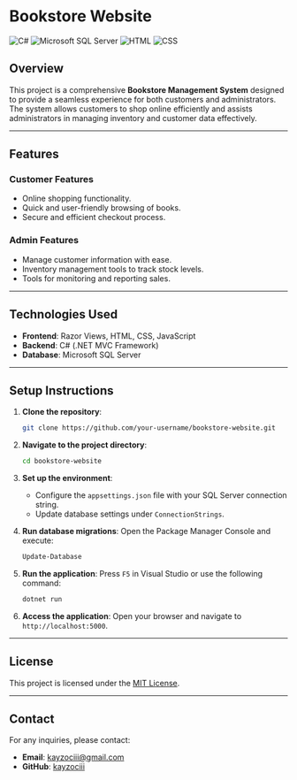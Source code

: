 # Bookstore Website

![C#](https://img.shields.io/badge/C%23-.NET%20MVC-blueviolet)
![Microsoft SQL Server](https://img.shields.io/badge/Database-Microsoft%20SQL%20Server-red)
![HTML](https://img.shields.io/badge/Frontend-HTML-orange)
![CSS](https://img.shields.io/badge/Frontend-CSS-blue)

## Overview
This project is a comprehensive **Bookstore Management System** designed to provide a seamless experience for both customers and administrators. The system allows customers to shop online efficiently and assists administrators in managing inventory and customer data effectively.

---

## Features
### Customer Features
- Online shopping functionality.
- Quick and user-friendly browsing of books.
- Secure and efficient checkout process.

### Admin Features
- Manage customer information with ease.
- Inventory management tools to track stock levels.
- Tools for monitoring and reporting sales.

---

## Technologies Used
- **Frontend**: Razor Views, HTML, CSS, JavaScript
- **Backend**: C# (.NET MVC Framework)
- **Database**: Microsoft SQL Server

---

## Setup Instructions
1. **Clone the repository**:
   ```bash
   git clone https://github.com/your-username/bookstore-website.git
   ```

2. **Navigate to the project directory**:
   ```bash
   cd bookstore-website
   ```

3. **Set up the environment**:
   - Configure the `appsettings.json` file with your SQL Server connection string.
   - Update database settings under `ConnectionStrings`.

4. **Run database migrations**:
   Open the Package Manager Console and execute:
   ```bash
   Update-Database
   ```

5. **Run the application**:
   Press `F5` in Visual Studio or use the following command:
   ```bash
   dotnet run
   ```

6. **Access the application**:
   Open your browser and navigate to `http://localhost:5000`.

---

## License
This project is licensed under the [MIT License](LICENSE).

---

## Contact
For any inquiries, please contact:
- **Email**: kayzociii@gmail.com
- **GitHub**: [kayzociii]((https://github.com/kayzociii))



